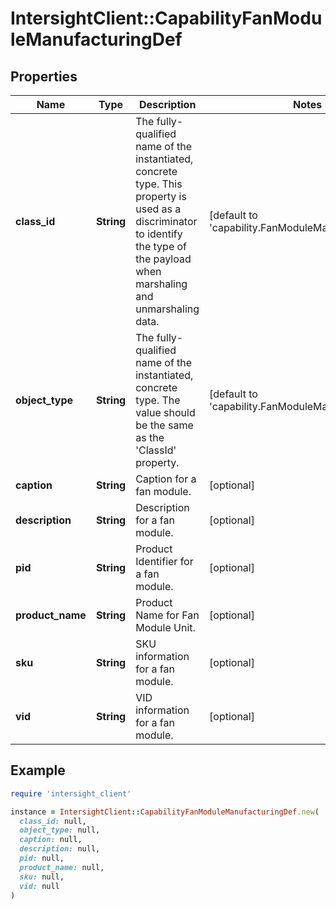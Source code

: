 # IntersightClient::CapabilityFanModuleManufacturingDef

## Properties

| Name | Type | Description | Notes |
| ---- | ---- | ----------- | ----- |
| **class_id** | **String** | The fully-qualified name of the instantiated, concrete type. This property is used as a discriminator to identify the type of the payload when marshaling and unmarshaling data. | [default to &#39;capability.FanModuleManufacturingDef&#39;] |
| **object_type** | **String** | The fully-qualified name of the instantiated, concrete type. The value should be the same as the &#39;ClassId&#39; property. | [default to &#39;capability.FanModuleManufacturingDef&#39;] |
| **caption** | **String** | Caption for a fan module. | [optional] |
| **description** | **String** | Description for a fan module. | [optional] |
| **pid** | **String** | Product Identifier for a fan module. | [optional] |
| **product_name** | **String** | Product Name for Fan Module Unit. | [optional] |
| **sku** | **String** | SKU information for a fan module. | [optional] |
| **vid** | **String** | VID information for a fan module. | [optional] |

## Example

```ruby
require 'intersight_client'

instance = IntersightClient::CapabilityFanModuleManufacturingDef.new(
  class_id: null,
  object_type: null,
  caption: null,
  description: null,
  pid: null,
  product_name: null,
  sku: null,
  vid: null
)
```


